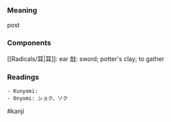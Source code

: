 ### Meaning

post

### Components

[[Radicals/耳|耳]]: ear 戠: sword; potter's clay; to gather

### Readings

```
- Kunyomi: 
- Onyomi: ショク、ソク
```

#kanji